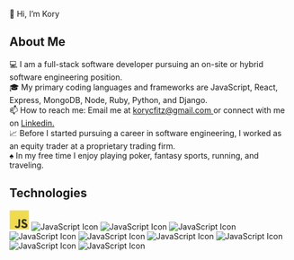 👋 Hi, I’m Kory

<h2> About Me </h2>
💻 I am a full-stack software developer pursuing an on-site or hybrid software engineering position. <br>
🎓 My primary coding languages and frameworks are JavaScript, React, Express, MongoDB, Node, Ruby, Python, and Django. <br>
📫 How to reach me: Email me at <a href="mailto:korycfitz@gmail.com" target="_blank">
  korycfitz@gmail.com
</a>
 or connect with me on <a href="https://www.linkedin.com/in/kory-fitzgerald/" target="_blank">
  Linkedin.
</a>
<br>
📈 Before I started pursuing a career in software engineering, I worked as an equity trader at a proprietary trading firm. <br>
♠️ In my free time I enjoy playing poker, fantasy sports, running, and traveling. <br>

<h2> Technologies </h2>
<img src="https://raw.githubusercontent.com/devicons/devicon/1119b9f84c0290e0f0b38982099a2bd027a48bf1/icons/javascript/javascript-original.svg" alt="JavaScript Icon" style="height: 7%; width: 7%;"></img>
<img src="" alt="JavaScript Icon" style="height: 7%; width: 7%;"></img>
<img src="" alt="JavaScript Icon" style="height: 7%; width: 7%;"></img>
<img src="" alt="JavaScript Icon" style="height: 7%; width: 7%;"></img>
<img src="" alt="JavaScript Icon" style="height: 7%; width: 7%;"></img>
<img src="" alt="JavaScript Icon" style="height: 7%; width: 7%;"></img>
<img src="" alt="JavaScript Icon" style="height: 7%; width: 7%;"></img>
<img src="" alt="JavaScript Icon" style="height: 7%; width: 7%;"></img>
<img src="" alt="JavaScript Icon" style="height: 7%; width: 7%;"></img>
<img src="" alt="JavaScript Icon" style="height: 7%; width: 7%;"></img>
